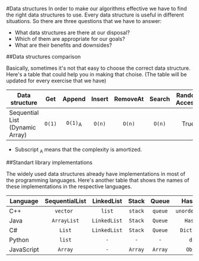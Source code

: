 #Data structures
In order to make our algorithms effective we have to find the right data structures to use. Every data structure is useful in different situations. So there are three questions that we have to answer:
* What data structures are there at our disposal?
* Which of them are appropriate for our goals?
* What are their benefits and downsides?

##Data structures comparison

Basically, sometimes it's not that easy to choose the correct data structure. Here's a table that could help you in making that choise. (The table will be updated for every exercise that we have)

| Data structure  | Get | Append | Insert | RemoveAt  | Search | Random Access? |
|-----------------|:---:|:------:|:------:|:---------:|:------:|:------:|
| Sequential List (Dynamic Array)  | `O(1)`  | `O(1)`<sub>A</sub> | `O(n)` | `O(n)` | `O(n)` | True |

* Subscript <sub>A</sub> means that the complexity is amortized.

##Standart library implementations

The widely used data structures already have implementations in most of the programming languages.
Here's another table that shows the names of these implementations in the respective languages.

| Language  | SequentialList | LinkedList | Stack | Queue  | HashMap | Set | BST |
|-----------------|:---:|:------:|:------:|:---------:|:------:|:------:|:------:|
| C++ | `vector `  | `list` | `stack` | `queue` | `unordered_map` | `unordered_set` | `map` |
| Java | `ArrayList`  | `LinkedList` | `Stack` | `Queue` | `HashMap` | `HashSet` | `-` |
| C# | `List`  | `LinkedList` | `Stack` | `Queue` | `Dictionary` | `HashSet` | `SortedDictionary` |
| Python | `list`  | `-` | `-` | `-` | `dict` | `set` | `OrderedDict` |
| JavaScript | `Array`  | `-` | `Array` | `Array` | `Object` | `-` | `-` |
